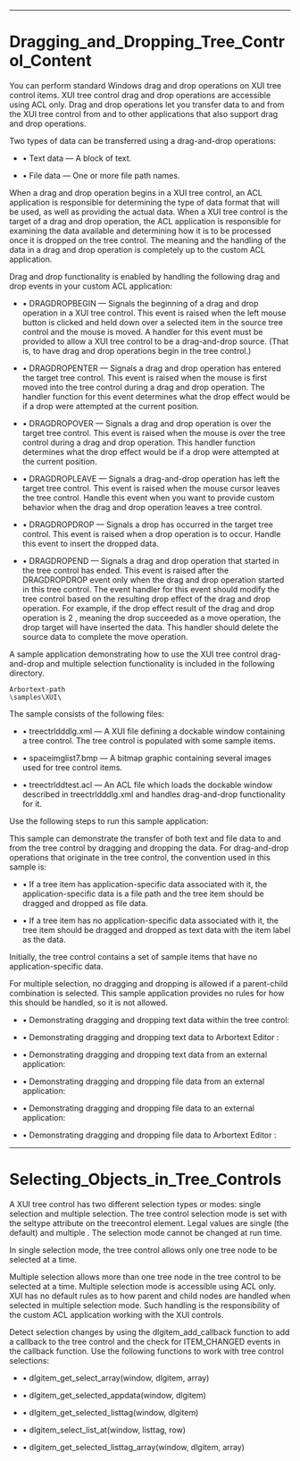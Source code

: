 

---

# Dragging_and_Dropping_Tree_Control_Content

You can perform standard Windows drag and drop operations on XUI tree control items. XUI tree control drag and drop operations are accessible using ACL only. Drag and drop operations let you transfer data to and from the XUI tree control from and to other applications that also support drag and drop operations.

Two types of data can be transferred using a drag-and-drop operations:

- • Text data — A block of text.

- • File data — One or more file path names.

When a drag and drop operation begins in a XUI tree control, an ACL application is responsible for determining the type of data format that will be used, as well as providing the actual data. When a XUI tree control is the target of a drag and drop operation, the ACL application is responsible for examining the data available and determining how it is to be processed once it is dropped on the tree control. The meaning and the handling of the data in a drag and drop operation is completely up to the custom ACL application.

Drag and drop functionality is enabled by handling the following drag and drop events in your custom ACL application:

- • DRAGDROPBEGIN — Signals the beginning of a drag and drop operation in a XUI tree control. This event is raised when the left mouse button is clicked and held down over a selected item in the source tree control and the mouse is moved. A handler for this event must be provided to allow a XUI tree control to be a drag-and-drop source. (That is, to have drag and drop operations begin in the tree control.)

- • DRAGDROPENTER — Signals a drag and drop operation has entered the target tree control. This event is raised when the mouse is first moved into the tree control during a drag and drop operation. The handler function for this event determines what the drop effect would be if a drop were attempted at the current position.

- • DRAGDROPOVER — Signals a drag and drop operation is over the target tree control. This event is raised when the mouse is over the tree control during a drag and drop operation. This handler function determines what the drop effect would be if a drop were attempted at the current position.

- • DRAGDROPLEAVE — Signals a drag-and-drop operation has left the target tree control. This event is raised when the mouse cursor leaves the tree control. Handle this event when you want to provide custom behavior when the drag and drop operation leaves a tree control.

- • DRAGDROPDROP — Signals a drop has occurred in the target tree control. This event is raised when a drop operation is to occur. Handle this event to insert the dropped data.

- • DRAGDROPEND — Signals a drag and drop operation that started in the tree control has ended. This event is raised after the DRAGDROPDROP event only when the drag and drop operation started in this tree control. The event handler for this event should modify the tree control based on the resulting drop effect of the drag and drop operation. For example, if the drop effect result of the drag and drop operation is 2 , meaning the drop succeeded as a move operation, the drop target will have inserted the data. This handler should delete the source data to complete the move operation.

A sample application demonstrating how to use the XUI tree control drag-and-drop and multiple selection functionality is included in the following directory.

```
Arbortext-path
\samples\XUI\
```

The sample consists of the following files:

- • treectrldddlg.xml — A XUI file defining a dockable window containing a tree control. The tree control is populated with some sample items.

- • spaceimglist7.bmp — A bitmap graphic containing several images used for tree control items.

- • treectrlddtest.acl — An ACL file which loads the dockable window described in treectrldddlg.xml and handles drag-and-drop functionality for it.

Use the following steps to run this sample application:

This sample can demonstrate the transfer of both text and file data to and from the tree control by dragging and dropping the data. For drag-and-drop operations that originate in the tree control, the convention used in this sample is:

- • If a tree item has application-specific data associated with it, the application-specific data is a file path and the tree item should be dragged and dropped as file data.

- • If a tree item has no application-specific data associated with it, the tree item should be dragged and dropped as text data with the item label as the data.

Initially, the tree control contains a set of sample items that have no application-specific data.

For multiple selection, no dragging and dropping is allowed if a parent-child combination is selected. This sample application provides no rules for how this should be handled, so it is not allowed.

- • Demonstrating dragging and dropping text data within the tree control:

- • Demonstrating dragging and dropping text data to Arbortext Editor :

- • Demonstrating dragging and dropping text data from an external application:

- • Demonstrating dragging and dropping file data from an external application:

- • Demonstrating dragging and dropping file data to an external application:

- • Demonstrating dragging and dropping file data to Arbortext Editor :



---

# Selecting_Objects_in_Tree_Controls

A XUI tree control has two different selection types or modes: single selection and multiple selection. The tree control selection mode is set with the seltype attribute on the treecontrol element. Legal values are single (the default) and multiple . The selection mode cannot be changed at run time.

In single selection mode, the tree control allows only one tree node to be selected at a time.

Multiple selection allows more than one tree node in the tree control to be selected at a time. Multiple selection mode is accessible using ACL only. XUI has no default rules as to how parent and child nodes are handled when selected in multiple selection mode. Such handling is the responsibility of the custom ACL application working with the XUI controls.

Detect selection changes by using the dlgitem_add_callback function to add a callback to the tree control and the check for ITEM_CHANGED events in the callback function. Use the following functions to work with tree control selections:

- • dlgitem_get_select_array(window, dlgitem, array)

- • dlgitem_get_selected_appdata(window, dlgitem)

- • dlgitem_get_selected_listtag(window, dlgitem)

- • dlgitem_select_list_at(window, listtag, row)

- • dlgitem_get_selected_listtag_array(window, dlgitem, array)